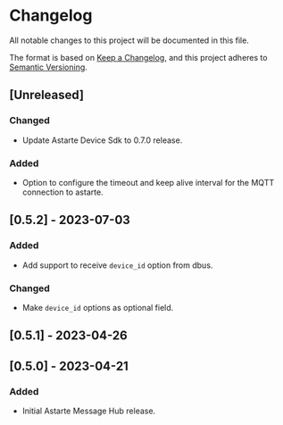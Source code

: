 # Changelog

All notable changes to this project will be documented in this file.

The format is based on [Keep a Changelog](https://keepachangelog.com/en/1.0.0/), and this project
adheres to [Semantic Versioning](https://semver.org/spec/v2.0.0.html).

## [Unreleased]
### Changed
- Update Astarte Device Sdk to 0.7.0 release.

### Added
- Option to configure the timeout and keep alive interval for the MQTT connection to astarte.

## [0.5.2] - 2023-07-03
### Added
- Add support to receive `device_id` option from dbus.

### Changed
- Make `device_id` options as optional field.

## [0.5.1] - 2023-04-26

## [0.5.0] - 2023-04-21

### Added

- Initial Astarte Message Hub release.
